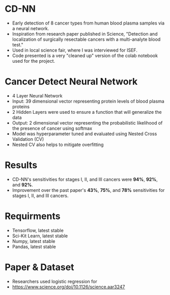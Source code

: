 # CD-NN
- Early detection of 8 cancer types from human blood plasma samples via a neural network. 
- Inspiration from research paper published in Science, "Detection and localization of surgically resectable cancers with a multi-analyte blood test."
- Used in local science fair, where I was interviewed for ISEF. 
- Code presented is a very "cleaned up" version of the colab notebook used for the project.  

# Cancer Detect Neural Network
- 4 Layer Neural Network
- Input: 39 dimensional vector representing protein levels of blood plasma proteins
- 2 Hidden Layers were used to ensure a function that will generalize the data
- Output: 2 dimensional vector representing the probabilistic likelihood of the presence of cancer using softmax
- Model was hyperparameter tuned and evaluated using Nested Cross Validation (CV)
- Nested CV also helps to mitigate overfitting

# Results 
- CD-NN's sensitivities for stages I, II, and III cancers were **94%**, **92%**, and **92%**. 
- Improvement over the past paper's **43%**, **75%**, and **78%** sensitivities for stages I, II, and III cancers. 

# Requirments
- Tensorflow, latest stable
- Sci-Kit Learn, latest stable
- Numpy, latest stable
- Pandas, latest stable

# Paper & Dataset
- Researchers used logistic regression for 
- https://www.science.org/doi/10.1126/science.aar3247
